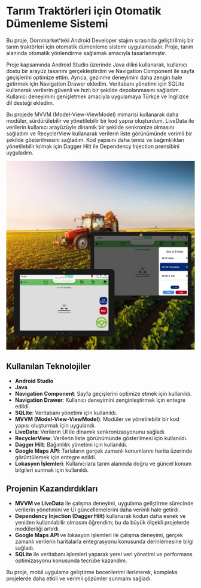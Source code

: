 # Tarım Traktörleri için Otomatik Dümenleme Sistemi

Bu proje, Dornmarket'teki Android Developer stajım sırasında geliştirilmiş bir tarım traktörleri için otomatik dümenleme sistemi uygulamasıdır. Proje, tarım alanında otomatik yönlendirme sağlamak amacıyla tasarlanmıştır.

Proje kapsamında Android Studio üzerinde Java dilini kullanarak, kullanıcı dostu bir arayüz tasarımı gerçekleştirdim ve Navigation Component ile sayfa geçişlerini optimize ettim. Ayrıca, gezinme deneyimini daha zengin hale getirmek için Navigation Drawer ekledim. Veritabanı yönetimi için SQLite kullanarak verilerin güvenli ve hızlı bir şekilde depolanmasını sağladım. Kullanıcı deneyimini genişletmek amacıyla uygulamaya Türkçe ve İngilizce dil desteği ekledim.

Bu projede MVVM (Model-View-ViewModel) mimarisi kullanarak daha modüler, sürdürülebilir ve yönetilebilir bir kod yapısı oluşturdum. LiveData ile verilerin kullanıcı arayüzüyle dinamik bir şekilde senkronize olmasını sağladım ve RecyclerView kullanarak verilerin liste görünümünde verimli bir şekilde gösterilmesini sağladım. Kod yapısını daha temiz ve bağımlılıkları yönetilebilir kılmak için Dagger Hilt ile Dependency Injection prensibini uyguladım.

![Agrotod App](https://github.com/serdararici/AgrotodUI/blob/master/Agrotod.png)

## Kullanılan Teknolojiler

- **Android Studio**
- **Java**
- **Navigation Component**: Sayfa geçişlerini optimize etmek için kullanıldı.
- **Navigation Drawer**: Kullanıcı deneyimini zenginleştirmek için entegre edildi.
- **SQLite**: Veritabanı yönetimi için kullanıldı.
- **MVVM (Model-View-ViewModel)**: Modüler ve yönetilebilir bir kod yapısı oluşturmak için uygulandı.
- **LiveData**: Verilerin UI ile dinamik senkronizasyonunu sağladı.
- **RecyclerView**: Verilerin liste görünümünde gösterilmesi için kullanıldı.
- **Dagger Hilt**: Bağımlılık yönetimi için kullanıldı.
- **Google Maps API**: Tarlaların gerçek zamanlı konumlarını harita üzerinde görüntülemek için entegre edildi.
- **Lokasyon İşlemleri**: Kullanıcılara tarım alanında doğru ve güncel konum bilgileri sunmak için kullanıldı.

## Projenin Kazandırdıkları

- **MVVM ve LiveData** ile çalışma deneyimi, uygulama geliştirme sürecinde verilerin yönetimini ve UI güncellemelerini daha verimli hale getirdi.
- **Dependency Injection (Dagger Hilt)** kullanarak kodun daha esnek ve yeniden kullanılabilir olmasını öğrendim; bu da büyük ölçekli projelerde modülerliği artırdı.
- **Google Maps API** ve lokasyon işlemleri ile çalışma deneyimi, gerçek zamanlı verilerin haritalarla entegrasyonu konusunda derinlemesine bilgi sağladı.
- **SQLite** ile veritabanı işlemleri yaparak yerel veri yönetimi ve performans optimizasyonu konusunda tecrübe kazandım.

Bu proje, mobil uygulama geliştirme becerilerimi ilerleterek, kompleks projelerde daha etkili ve verimli çözümler sunmamı sağladı.
